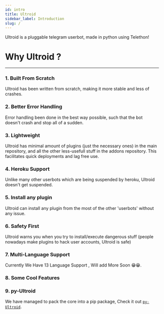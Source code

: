 ```yaml
---
id: intro
title: Ultroid
sidebar_label: Introduction
slug: /
---
```


Ultroid is a pluggable telegram userbot, made in python using Telethon!

# Why Ultroid ?
---
### 1. Built From Scratch

Ultroid has been written from scratch, making it more stable and less of crashes.

### 2. Better Error Handling

Error handling been done in the best way possible, such that the bot doesn't crash and stop all of a sudden.

### 3. Lightweight

Ultroid has minimal amount of plugins (just the necessary ones) in the main repository, and all the other less-usefull stuff in the addons repository. This facilitates quick deployments and lag free use.

### 4. Heroku Support 

Unlike many other userbots which are being suspended by heroku, Ultroid doesn't get suspended. 

### 5. Install any plugin

Ultroid can install any plugin from the most of the other 'userbots' without any issue.

### 6. Safety First

Ultroid warns you when you try to install/execute dangerous stuff (people nowadays make plugins to hack user accounts, Ultroid is safe)

### 7. Multi-Language Support

Currently We Have 13 Language Support , Will add More Soon 😁😁.

### 8. Some Cool Features


### 9. py-Ultroid

We have managed to pack the core into a pip package, Check it out [`py-Ultroid`](https://pypi.org/project/py-Ultroid/).

